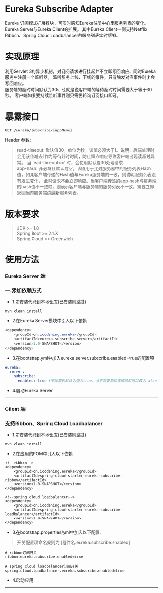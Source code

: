 # Eureka Subscribe Adapter
Eureka 订阅模式扩展模块，可实时感知Eureka注册中心里服务列表的变化。Eureka Server与Eureka Client的扩展。
其中Eureka Client一侧支持Netflix Ribbon、Spring Cloud Loadbalancer的服务列表实时感知。

# 实现原理
利用Servlet 3的异步机制，对订阅请求进行挂起并不立即写回响应。同时Eureka服务中注册一个监听器，
监听服务上线、下线的事件，只有触发对应事件时才会写回响应。  
服务端的超时时间默认为30s, 也就是说客户端的等待超时时间需要大于等于30秒。
客户端如果要持续监听事件则只需要轮询订阅接口即可。

# 暴露接口
````http request
GET /eureka/subscribe/{appName}
````
Header 参数:
> read-timeout: 默认值30，单位为秒。该值必须大于1。说明：后端处理时会用该值减去1作为等待超时时间，防止踩点响应导致客户端出现读超时异常。
> 当 read-timeout<=1 时，会使用默认值30处理请求.  
> app-hash: 非必填且默认为空。该值用于比对服务器中的服务列表Hash值，如果客户端传递的Hash值与Eureka服务端的一致，则说明服务列表没有发生变化，
> 此时请求不会立即响应。当客户端传递的app-hash与服务端的hash值不一致时，则表示客户端与服务端的服务列表不一致，需要立即返回当前服务端的最新服务列表。


# 版本要求
> JDK >= 1.8  
> Spring Boot >= 2.1.X  
> Spring Cloud >= Greenwich

# 使用方法
### Eureka Server 端
### 一.添加依赖方式
* 1.先安装代码到本地仓库(已安装则跳过)
````shell script
mvn clean install
````
* 2.在Eureka Server模块中引入以下依赖
```` java
<dependency>
    <groupId>cn.icodening.eureka</groupId>
    <artifactId>eureka-subscribe-server</artifactId>
    <version>1.0-SNAPSHOT</version>
</dependency>
````
* 3.在bootstrap.yml中加入eureka.server.subscribe.enabled=true的配置项
```` yaml
eureka:
  server:
    subscribe:
      enabled: true #不配置时默认为值为true。当不需要启动该模块时可以改为false
````
* 4.启动Eureka Server


---
### Client 端
### 支持Ribbon、Spring Cloud Loadbalancer
* 1.先安装代码到本地仓库(已安装则跳过)
````shell script
mvn clean install
````
* 2.在应用的POM中引入以下依赖  
````shell script
<!--ribbon-->
<dependency>
    <groupId>cn.icodening.eureka</groupId>
    <artifactId>spring-cloud-starter-eureka-subscribe-ribbon</artifactId>
    <version>1.0-SNAPSHOT</version>
</dependency>
````
````shell script
<!--spring cloud loadbalancer-->
<dependency>
    <groupId>cn.icodening.eureka</groupId>
    <artifactId>spring-cloud-starter-eureka-subscribe-loadbalancer</artifactId>
    <version>1.0-SNAPSHOT</version>
</dependency>
````
* 3.在bootstrap.properties/yml中加入以下配置.  
>开关配置项命名规则为 [组件名.eureka.subscribe.enabled]
```` properties
# ribbon订阅开关
ribbon.eureka.subscribe.enabled=true
````
```` properties
# spring cloud loadbalancer订阅开关
spring.cloud.loadbalancer.eureka.subscribe.enabled=true
````
* 4.启动应用  
---